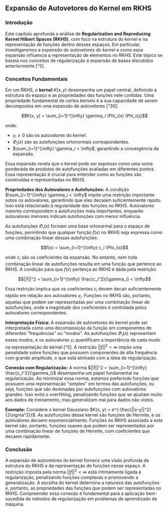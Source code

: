 ## Expansão de Autovetores do Kernel em RKHS

### Introdução
Este capítulo aprofunda a análise de **Regularization and Reproducing Kernel Hilbert Spaces (RKHS)**, com foco na estrutura do kernel e na representação de funções dentro desses espaços. Em particular, investigaremos a *expansão de autovetores do kernel* e como essa expansão influencia a representação de elementos no RKHS. Este tópico se baseia nos conceitos de regularização e expansão de bases discutidos anteriormente [^5].

### Conceitos Fundamentais
Em um RKHS, o **kernel** $K(x, y)$ desempenha um papel central, definindo a estrutura do espaço e as propriedades das funções nele contidas. Uma propriedade fundamental de certos kernels é a sua capacidade de serem decompostos em uma expansão de autovetores [^30]:

$$K(x, y) = \sum_{i=1}^{\infty} \gamma_i \Phi_i(x) \Phi_i(y)$$

onde:
*   $\gamma_i \geq 0$ são os autovalores do kernel.
*   $\Phi_i(x)$ são as autofunções ortonormais correspondentes.
*   $\sum_{i=1}^{\infty} \gamma_i < \infty$, garantindo a convergência da expansão.

Essa expansão revela que o kernel pode ser expresso como uma soma ponderada de produtos de autofunções avaliadas em diferentes pontos. Essa representação é crucial para entender como as funções são construídas e representadas no RKHS.

**Propriedades dos Autovalores e Autofunções:**
A condição $\sum_{i=1}^{\infty} \gamma_i < \infty$ impõe uma restrição importante sobre os autovalores, garantindo que eles decaiam suficientemente rápido. Isso está relacionado à regularidade das funções no RKHS. Autovalores maiores correspondem a autofunções mais importantes, enquanto autovalores menores indicam autofunções com menor influência.

As autofunções $\Phi_i(x)$ formam uma base ortonormal para o espaço de funções, permitindo que qualquer função $f(x)$ no RKHS seja expressa como uma combinação linear dessas autofunções:

$$f(x) = \sum_{i=1}^{\infty} c_i \Phi_i(x)$$

onde $c_i$ são os coeficientes da expansão. No entanto, nem toda combinação linear de autofunções resulta em uma função que pertence ao RKHS. A condição para que $f(x)$ pertença ao RKHS é dada pela restrição:

$$||f||^2 = \sum_{i=1}^{\infty} \frac{c_i^2}{\gamma_i} < \infty$$

Essa restrição implica que os coeficientes $c_i$ devem decair suficientemente rápido em relação aos autovalores $\gamma_i$. Funções no RKHS são, portanto, aquelas que podem ser representadas por uma combinação linear de autofunções, onde a magnitude dos coeficientes é controlada pelos autovalores correspondentes.

**Interpretação Física:**
A expansão de autovetores do kernel pode ser interpretada como uma decomposição da função em componentes de diferentes "frequências" ou "modos". As autofunções $\Phi_i(x)$ representam esses modos, e os autovalores $\gamma_i$ quantificam a importância de cada modo na representação do kernel [^5]. A restrição $||f||^2 < \infty$ impõe uma penalidade sobre funções que possuem componentes de alta frequência com grande amplitude, o que está alinhado com a ideia de regularização.

**Conexão com Regularização:**
A norma $||f||^2 = \sum_{i=1}^{\infty} \frac{c_i^2}{\gamma_i}$ desempenha um papel fundamental na regularização. Ao minimizar essa norma, estamos preferindo funções que possuem uma representação "simples" em termos das autofunções, ou seja, funções que são dominadas por autofunções com autovalores grandes. Isso evita o overfitting, penalizando funções que se ajustam muito aos dados de treinamento, mas generalizam mal para dados não vistos.

**Exemplo:**
Considere o kernel Gaussiano $K(x, y) = e^{-\frac{||x-y||^2}{2\sigma^2}}$. As autofunções desse kernel são funções de Hermite, e os autovalores decaem exponencialmente. Funções no RKHS associado a este kernel são, portanto, funções suaves que podem ser representadas por uma combinação linear de funções de Hermite, com coeficientes que decaem rapidamente.

### Conclusão
A expansão de autovetores do kernel fornece uma visão profunda da estrutura do RKHS e da representação de funções nesse espaço. A restrição imposta pela norma $||f||^2 < \infty$ está intimamente ligada à regularização, penalizando funções complexas e promovendo a generalização. A escolha do kernel determina a natureza das autofunções e, portanto, as propriedades das funções que podem ser representadas no RKHS. Compreender essa conexão é fundamental para a aplicação bem-sucedida de métodos de regularização em problemas de aprendizado de máquina.
<!-- END -->
